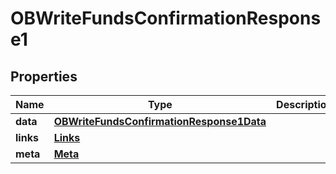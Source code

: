 # OBWriteFundsConfirmationResponse1

## Properties
Name | Type | Description | Notes
------------ | ------------- | ------------- | -------------
**data** | [**OBWriteFundsConfirmationResponse1Data**](OBWriteFundsConfirmationResponse1Data.md) |  | 
**links** | [**Links**](Links.md) |  |  [optional]
**meta** | [**Meta**](Meta.md) |  |  [optional]
